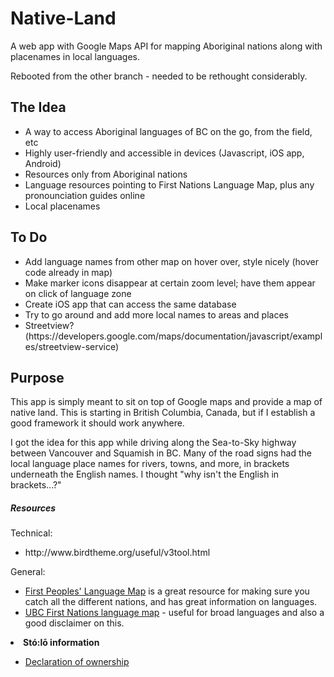 Native-Land
===========

A web app with Google Maps API for mapping Aboriginal nations along with placenames in local languages.

Rebooted from the other branch - needed to be rethought considerably.

<h2>The Idea</h2>
<ul>
  <li>A way to access Aboriginal languages of BC on the go, from the field, etc</li>
  <li>Highly user-friendly and accessible in devices (Javascript, iOS app, Android)</li>
  <li>Resources only from Aboriginal nations</li>
  <li>Language resources pointing to First Nations Language Map, plus any pronounciation guides online</li>
  <li>Local placenames</li>
</ul>

<h2>To Do</h2>
<ul>
<li>Add language names from other map on hover over, style nicely (hover code already in map)</li>
<li>Make marker icons disappear at certain zoom level; have them appear on click of language zone</li>
<li>Create iOS app that can access the same database</li>
<li>Try to go around and add more local names to areas and places</li>
<li>Streetview? (https://developers.google.com/maps/documentation/javascript/examples/streetview-service)</li>
</ul>

<h2>Purpose</h2>
<p>This app is simply meant to sit on top of Google maps and provide a map of native land. This is starting in British Columbia, Canada, but if I establish a good framework it should work anywhere.</p>
<p>I got the idea for this app while driving along the Sea-to-Sky highway between Vancouver and Squamish in BC. Many of the road signs had the local language place names for rivers, towns, and more, in brackets underneath the English names. I thought "why isn't the English in brackets...?"</p>

<h5>Resources</h5>
Technical:
<ul>
<li>http://www.birdtheme.org/useful/v3tool.html</li>
</ul>
General:
  <ul>
    <li><a href="http://maps.fphlcc.ca/">First Peoples' Language Map</a> is a great resource for making sure you catch all the different nations, and has great information on languages.</li>
    <li><a href="http://fnlg.arts.ubc.ca/images/BClangs2.gif">UBC First Nations language map</a> - useful for broad languages and also a good disclaimer on this.</li>
  </ul>
  
  <li><strong>Stó:lō information</strong></li>
  <ul>
    <li><a href="http://sxta.bc.ca/declaration.html">Declaration of ownership</a></li>
  </ul>
</ul>
